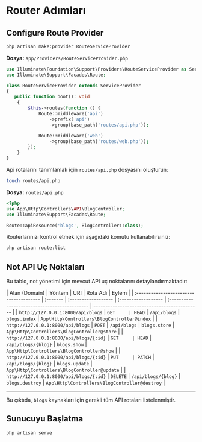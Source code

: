 # Router Adımları

## Configure Route Provider

```bash
php artisan make:provider RouteServiceProvider
```

**Dosya:** `app/Providers/RouteServiceProvider.php`

```php
use Illuminate\Foundation\Support\Providers\RouteServiceProvider as ServiceProvider;
use Illuminate\Support\Facades\Route;

class RouteServiceProvider extends ServiceProvider
{
   public function boot(): void
    {
        $this->routes(function () {
            Route::middleware('api')
                ->prefix('api')
                ->group(base_path('routes/api.php'));

            Route::middleware('web')
                ->group(base_path('routes/web.php'));
        });
    }
}
```

Api rotalarını tanımlamak için `routes/api.php` dosyasını oluşturun:

```bash
touch routes/api.php
```

**Dosya:** `routes/api.php`

```php
<?php
use App\Http\Controllers\API\BlogController;
use Illuminate\Support\Facades\Route;

Route::apiResource('blogs', BlogController::class);
```

Routerlarınızı kontrol etmek için aşağıdaki komutu kullanabilirsiniz:

```bash
php artisan route:list
```

## Not API Uç Noktaları

Bu tablo, not yönetimi için mevcut API uç noktalarını detaylandırmaktadır:

| Alan (Domain)                           | Yöntem   | URI                 | Rota Adı            | Eylem                                         |
| :-------------------------------------- | :------- | :------------------ | :------------------ | :-------------------------------------------- | -------------------------------------------- |
| `http://127.0.0.1:8000/api/blogs`       | `GET     | HEAD`               | `/api/blogs`        | `blogs.index`                                 | `App\Http\Controllers\BlogController@index`  |
| `http://127.0.0.1:8000/api/blogs`       | `POST`   | `/api/blogs`        | `blogs.store`       | `App\Http\Controllers\BlogController@store`   |
| `http://127.0.0.1:8000/api/blogs/{:id}` | `GET     | HEAD`               | `/api/blogs/{blog}` | `blogs.show`                                  | `App\Http\Controllers\BlogController@show`   |
| `http://127.0.0.1:8000/api/blogs/{:id}` | `PUT     | PATCH`              | `/api/blogs/{blog}` | `blogs.update`                                | `App\Http\Controllers\BlogController@update` |
| `http://127.0.0.1:8000/api/blogs/{:id}` | `DELETE` | `/api/blogs/{blog}` | `blogs.destroy`     | `App\Http\Controllers\BlogController@destroy` |

---

Bu çıktıda, `blogs` kaynakları için gerekli tüm API rotaları listelenmiştir.

## Sunucuyu Başlatma

```bash
php artisan serve

```

